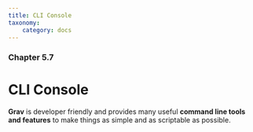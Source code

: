 ```yaml
---
title: CLI Console
taxonomy:
    category: docs
---
```


### Chapter 5.7

# CLI Console

**Grav** is developer friendly and provides many useful **command line tools and features** to make things as simple and as scriptable as possible.
